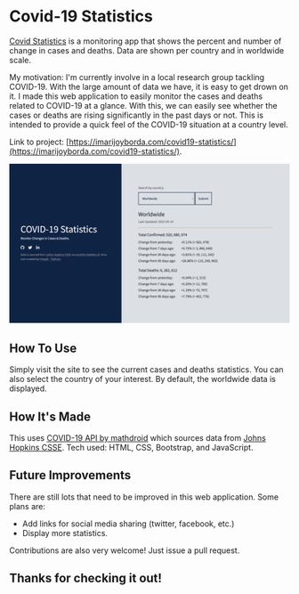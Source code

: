 # Covid-19 Statistics

[Covid Statistics](https://imarijoyborda.com/covid19-statistics/) is a monitoring app that shows the percent and number of change in cases and deaths. Data are shown per country and in worldwide scale.  

My motivation: I'm currently involve in a local research group tackling COVID-19. With the large amount of data we have, it is easy to get drown on it. I made this web application to easily monitor the cases and deaths related to COVID-19 at a glance. With this, we can easily see whether the cases or deaths are rising significantly in the past days or not. This is intended to provide a quick feel of the COVID-19 situation at a country level.  

Link to project: [https://imarijoyborda.com/covid19-statistics/](https://imarijoyborda.com/covid19-statistics/). 

![Screenshot of Site - 1](screenshot.png)

## How To Use
Simply visit the site to see the current cases and deaths statistics. You can also select the country of your interest. By default, the worldwide data is displayed. 

## How It's Made
This uses [COVID-19 API by mathdroid](https://github.com/mathdroid/covid-19-api) which sources data from [Johns Hopkins CSSE](https://github.com/CSSEGISandData/COVID-19). Tech used: HTML, CSS, Bootstrap, and JavaScript.

## Future Improvements
There are still lots that need to be improved in this web application. Some plans are:
* Add links for social media sharing (twitter, facebook, etc.)
* Display more statistics.

Contributions are also very welcome! Just issue a pull request.

## Thanks for checking it out!
